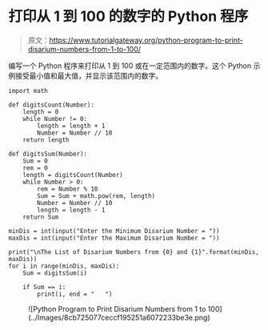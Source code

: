 # 打印从 1 到 100 的数字的 Python 程序

> 原文：<https://www.tutorialgateway.org/python-program-to-print-disarium-numbers-from-1-to-100/>

编写一个 Python 程序来打印从 1 到 100 或在一定范围内的数字。这个 Python 示例接受最小值和最大值，并显示该范围内的数字。

```
import math

def digitsCount(Number):
    length = 0
    while Number != 0:
        length = length + 1
        Number = Number // 10
    return length

def digitsSum(Number):
    Sum = 0
    rem = 0
    length = digitsCount(Number)
    while Number > 0:
        rem = Number % 10
        Sum = Sum + math.pow(rem, length)
        Number = Number // 10
        length = length - 1
    return Sum

minDis = int(input("Enter the Minimum Disarium Number = "))
maxDis = int(input("Enter the Maximum Disarium Number = "))

print("\nThe List of Disarium Numbers from {0} and {1}".format(minDis, maxDis)) 
for i in range(minDis, maxDis):
    Sum = digitsSum(i)

    if Sum == i:
        print(i, end = "   ")
```

<figure class="wp-block-image size-large">![Python Program to Print Disarium Numbers from 1 to 100](../Images/8cb725077ceccf195251a6072233be3e.png)</figure>